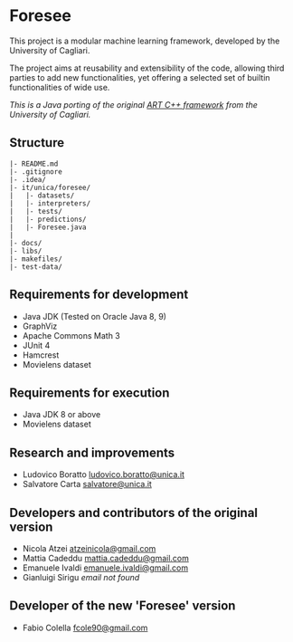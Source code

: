Foresee
=======

This project is a modular machine learning framework, developed
by the University of Cagliari.

The project aims at reusability and extensibility of the code,
allowing third parties to add new functionalities, yet offering
a selected set of builtin functionalities of wide use.

*This is a Java porting of the original [ART C++ framework](https://bitbucket.org/unicalabs/art) from the University of Cagliari.*

## Structure

```
|- README.md
|- .gitignore
|- .idea/
|- it/unica/foresee/
|   |- datasets/
|   |- interpreters/
|   |- tests/
|   |- predictions/
|   |- Foresee.java
|
|- docs/
|- libs/
|- makefiles/
|- test-data/
```

## Requirements for development
- Java JDK (Tested on Oracle Java 8, 9)
- GraphViz
- Apache Commons Math 3
- JUnit 4
- Hamcrest
- Movielens dataset

## Requirements for execution
- Java JDK 8 or above
- Movielens dataset

## Research and improvements
- Ludovico Boratto <ludovico.boratto@unica.it>
- Salvatore Carta <salvatore@unica.it>

## Developers and contributors of the original version
- Nicola Atzei <atzeinicola@gmail.com>
- Mattia Cadeddu <mattia.cadeddu@gmail.com>
- Emanuele Ivaldi <emanuele.ivaldi@gmail.com>
- Gianluigi Sirigu *email not found*

## Developer of the new 'Foresee' version
- Fabio Colella <fcole90@gmail.com>

